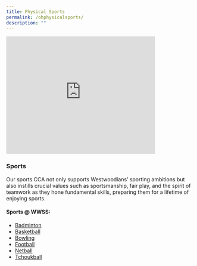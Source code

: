 ```yaml
---
title: Physical Sports
permalink: /ohphysicalsports/
description: ""
---
```

<iframe allowfullscreen="" allow="accelerometer; autoplay; clipboard-write; encrypted-media; gyroscope; picture-in-picture; web-share" frameborder="0" title="YouTube video player" src="https://www.youtube.com/embed/zzHg5WP4Zs8?si=VD-sYC-4h1bz0XJf" height="315" width="400"></iframe>

### Sports
Our sports CCA not only supports Westwoodians’ sporting ambitions but also instills crucial values such as sportsmanship, fair play, and the spirit of teamwork as they hone fundamental skills, preparing them for a lifetime of enjoying sports.

#### Sports @ WWSS:
* [Badminton](/cca/sports/badminton/)
* [Basketball](/cca/sports/basketball/)
* [Bowling](/cca/sports/bowling/)
* [Football](/cca/sports/football/)
* [Netball](/cca/sports/netball/)
* [Tchoukball](/cca/sports/tchoukball/)